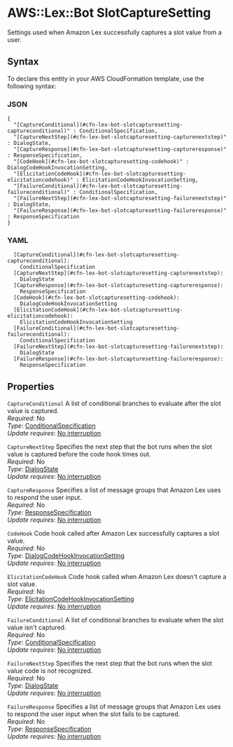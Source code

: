# AWS::Lex::Bot SlotCaptureSetting<a name="aws-properties-lex-bot-slotcapturesetting"></a>

Settings used when Amazon Lex successfully captures a slot value from a user\.

## Syntax<a name="aws-properties-lex-bot-slotcapturesetting-syntax"></a>

To declare this entity in your AWS CloudFormation template, use the following syntax:

### JSON<a name="aws-properties-lex-bot-slotcapturesetting-syntax.json"></a>

```
{
  "[CaptureConditional](#cfn-lex-bot-slotcapturesetting-captureconditional)" : ConditionalSpecification,
  "[CaptureNextStep](#cfn-lex-bot-slotcapturesetting-capturenextstep)" : DialogState,
  "[CaptureResponse](#cfn-lex-bot-slotcapturesetting-captureresponse)" : ResponseSpecification,
  "[CodeHook](#cfn-lex-bot-slotcapturesetting-codehook)" : DialogCodeHookInvocationSetting,
  "[ElicitationCodeHook](#cfn-lex-bot-slotcapturesetting-elicitationcodehook)" : ElicitationCodeHookInvocationSetting,
  "[FailureConditional](#cfn-lex-bot-slotcapturesetting-failureconditional)" : ConditionalSpecification,
  "[FailureNextStep](#cfn-lex-bot-slotcapturesetting-failurenextstep)" : DialogState,
  "[FailureResponse](#cfn-lex-bot-slotcapturesetting-failureresponse)" : ResponseSpecification
}
```

### YAML<a name="aws-properties-lex-bot-slotcapturesetting-syntax.yaml"></a>

```
  [CaptureConditional](#cfn-lex-bot-slotcapturesetting-captureconditional):
    ConditionalSpecification
  [CaptureNextStep](#cfn-lex-bot-slotcapturesetting-capturenextstep):
    DialogState
  [CaptureResponse](#cfn-lex-bot-slotcapturesetting-captureresponse):
    ResponseSpecification
  [CodeHook](#cfn-lex-bot-slotcapturesetting-codehook):
    DialogCodeHookInvocationSetting
  [ElicitationCodeHook](#cfn-lex-bot-slotcapturesetting-elicitationcodehook):
    ElicitationCodeHookInvocationSetting
  [FailureConditional](#cfn-lex-bot-slotcapturesetting-failureconditional):
    ConditionalSpecification
  [FailureNextStep](#cfn-lex-bot-slotcapturesetting-failurenextstep):
    DialogState
  [FailureResponse](#cfn-lex-bot-slotcapturesetting-failureresponse):
    ResponseSpecification
```

## Properties<a name="aws-properties-lex-bot-slotcapturesetting-properties"></a>

`CaptureConditional` <a name="cfn-lex-bot-slotcapturesetting-captureconditional"></a>
A list of conditional branches to evaluate after the slot value is captured\.  
_Required_: No  
_Type_: [ConditionalSpecification](aws-properties-lex-bot-conditionalspecification.md)  
_Update requires_: [No interruption](https://docs.aws.amazon.com/AWSCloudFormation/latest/UserGuide/using-cfn-updating-stacks-update-behaviors.html#update-no-interrupt)

`CaptureNextStep` <a name="cfn-lex-bot-slotcapturesetting-capturenextstep"></a>
Specifies the next step that the bot runs when the slot value is captured before the code hook times out\.  
_Required_: No  
_Type_: [DialogState](aws-properties-lex-bot-dialogstate.md)  
_Update requires_: [No interruption](https://docs.aws.amazon.com/AWSCloudFormation/latest/UserGuide/using-cfn-updating-stacks-update-behaviors.html#update-no-interrupt)

`CaptureResponse` <a name="cfn-lex-bot-slotcapturesetting-captureresponse"></a>
Specifies a list of message groups that Amazon Lex uses to respond the user input\.  
_Required_: No  
_Type_: [ResponseSpecification](aws-properties-lex-bot-responsespecification.md)  
_Update requires_: [No interruption](https://docs.aws.amazon.com/AWSCloudFormation/latest/UserGuide/using-cfn-updating-stacks-update-behaviors.html#update-no-interrupt)

`CodeHook` <a name="cfn-lex-bot-slotcapturesetting-codehook"></a>
Code hook called after Amazon Lex successfully captures a slot value\.  
_Required_: No  
_Type_: [DialogCodeHookInvocationSetting](aws-properties-lex-bot-dialogcodehookinvocationsetting.md)  
_Update requires_: [No interruption](https://docs.aws.amazon.com/AWSCloudFormation/latest/UserGuide/using-cfn-updating-stacks-update-behaviors.html#update-no-interrupt)

`ElicitationCodeHook` <a name="cfn-lex-bot-slotcapturesetting-elicitationcodehook"></a>
Code hook called when Amazon Lex doesn't capture a slot value\.  
_Required_: No  
_Type_: [ElicitationCodeHookInvocationSetting](aws-properties-lex-bot-elicitationcodehookinvocationsetting.md)  
_Update requires_: [No interruption](https://docs.aws.amazon.com/AWSCloudFormation/latest/UserGuide/using-cfn-updating-stacks-update-behaviors.html#update-no-interrupt)

`FailureConditional` <a name="cfn-lex-bot-slotcapturesetting-failureconditional"></a>
A list of conditional branches to evaluate when the slot value isn't captured\.  
_Required_: No  
_Type_: [ConditionalSpecification](aws-properties-lex-bot-conditionalspecification.md)  
_Update requires_: [No interruption](https://docs.aws.amazon.com/AWSCloudFormation/latest/UserGuide/using-cfn-updating-stacks-update-behaviors.html#update-no-interrupt)

`FailureNextStep` <a name="cfn-lex-bot-slotcapturesetting-failurenextstep"></a>
Specifies the next step that the bot runs when the slot value code is not recognized\.  
_Required_: No  
_Type_: [DialogState](aws-properties-lex-bot-dialogstate.md)  
_Update requires_: [No interruption](https://docs.aws.amazon.com/AWSCloudFormation/latest/UserGuide/using-cfn-updating-stacks-update-behaviors.html#update-no-interrupt)

`FailureResponse` <a name="cfn-lex-bot-slotcapturesetting-failureresponse"></a>
Specifies a list of message groups that Amazon Lex uses to respond the user input when the slot fails to be captured\.  
_Required_: No  
_Type_: [ResponseSpecification](aws-properties-lex-bot-responsespecification.md)  
_Update requires_: [No interruption](https://docs.aws.amazon.com/AWSCloudFormation/latest/UserGuide/using-cfn-updating-stacks-update-behaviors.html#update-no-interrupt)
